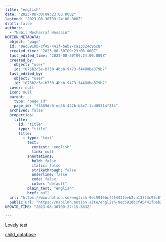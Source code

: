 ```yaml
---
title: "english"
date: "2023-08-30T09:23:00.000Z"
lastmod: "2023-08-30T09:24:00.000Z"
draft: false
authors:
  - "Nabil Mosharraf Hossain"
NOTION_METADATA:
  object: "page"
  id: "9ec5910b-cf45-441f-beb2-ca13324c96c8"
  created_time: "2023-08-30T09:23:00.000Z"
  last_edited_time: "2023-08-30T09:24:00.000Z"
  created_by:
    object: "user"
    id: "075b2c5e-b730-4bbb-9473-f4488ba379b7"
  last_edited_by:
    object: "user"
    id: "075b2c5e-b730-4bbb-9473-f4488ba379b7"
  cover: null
  icon: null
  parent:
    type: "page_id"
    page_id: "f3389dc0-ec86-422b-b3e7-1cd89314f2f4"
  archived: false
  properties:
    title:
      id: "title"
      type: "title"
      title:
        - type: "text"
          text:
            content: "english"
            link: null
          annotations:
            bold: false
            italic: false
            strikethrough: false
            underline: false
            code: false
            color: "default"
          plain_text: "english"
          href: null
  url: "https://www.notion.so/english-9ec5910bcf45441fbeb2ca13324c96c8"
  public_url: "https://nabilmh.notion.site/english-9ec5910bcf45441fbeb2ca13324c96c8"
UPDATE_TIME: "2023-08-30T09:27:15.583Z"

---
```

<link rel="stylesheet" href="https://cdn.jsdelivr.net/npm/katex@0.16.2/dist/katex.min.css" integrity="sha384-bYdxxUwYipFNohQlHt0bjN/LCpueqWz13HufFEV1SUatKs1cm4L6fFgCi1jT643X" crossorigin="anonymous">


Lovely test


[child_database](d34311c2-58ef-44c4-9cb1-ebd090891a7a)

